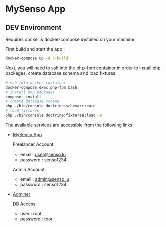 # MySenso App

## DEV Environment

Requires docker & docker-compose installed on your machine.

First build and start the app :
```bash
docker-compose up -d --build
```

Next, you will need to ssh into the php-fpm container in order to install php packages, create database schema and load fixtures:

```bash 
# ssh into docker container
docker-compose exec php-fpm bash
# install php packages
composer install
# create database schema
php ./bin/console doctrine:schema:create
# load fixtures
php ./bin/console doctrine:fixtures:load -n
```

The available services are accessible from the following links:

- [MySenso App](http://localhost:8000)

    Freelancer Account:
    - email    : user@senso.lu
    - password : senso1234 

    Admin Account:
    - email    : admin@senso.lu
    - password : senso1234

- [Adminer](http://localhost:8082)

    DB Access:
    - user      :  root
    - password  :  toor
